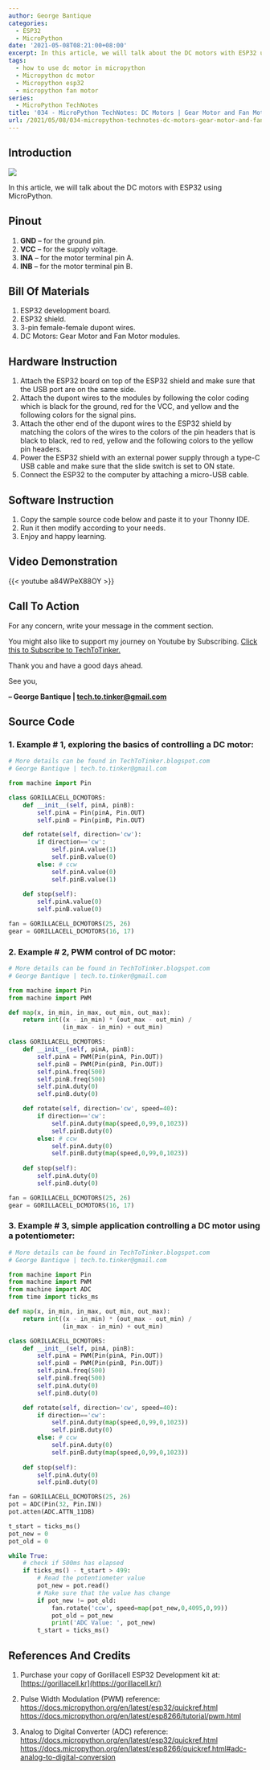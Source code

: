 ```yaml
---
author: George Bantique
categories:
  - ESP32
  - MicroPython
date: '2021-05-08T08:21:00+08:00'
excerpt: In this article, we will talk about the DC motors with ESP32 using MicroPython.
tags:
  - how to use dc motor in micropython
  - Micropython dc motor
  - Micropython esp32
  - micropython fan motor
series:
  - MicroPython TechNotes
title: '034 - MicroPython TechNotes: DC Motors | Gear Motor and Fan Motor'
url: /2021/05/08/034-micropython-technotes-dc-motors-gear-motor-and-fan-motor/
---
```


## **Introduction**

![](/images/034-2BMicroPython-2BTechNotes-2BDC-2BMotors.png)

In this article, we will talk about the DC motors with ESP32 using MicroPython.

## **Pinout**

1. **GND** – for the ground pin.
2. **VCC** – for the supply voltage.
3. **INA** – for the motor terminal pin A.
4. **INB** – for the motor terminal pin B.

## **Bill Of Materials**

1. ESP32 development board.
2. ESP32 shield.
3. 3-pin female-female dupont wires.
4. DC Motors: Gear Motor and Fan Motor modules.

## **Hardware Instruction**

1. Attach the ESP32 board on top of the ESP32 shield and make sure that the USB port are on the same side.
2. Attach the dupont wires to the modules by following the color coding which is black for the ground, red for the VCC, and yellow and the following colors for the signal pins.
3. Attach the other end of the dupont wires to the ESP32 shield by matching the colors of the wires to the colors of the pin headers that is black to black, red to red, yellow and the following colors to the yellow pin headers.
4. Power the ESP32 shield with an external power supply through a type-C USB cable and make sure that the slide switch is set to ON state.
5. Connect the ESP32 to the computer by attaching a micro-USB cable.

## **Software Instruction**

1. Copy the sample source code below and paste it to your Thonny IDE.
2. Run it then modify according to your needs.
3. Enjoy and happy learning.

## **Video Demonstration**

{{< youtube a84WPeX88OY >}}

## **Call To Action**

For any concern, write your message in the comment section.

You might also like to support my journey on Youtube by Subscribing. [Click this to Subscribe to TechToTinker.](https://www.youtube.com/c/TechToTinker?sub_confirmation=1)

Thank you and have a good days ahead.

See you,

**– George Bantique | tech.to.tinker@gmail.com**

## **Source Code**

### 1. Example # 1, exploring the basics of controlling a DC motor:

```py { lineNos="true" wrap="true" }
# More details can be found in TechToTinker.blogspot.com 
# George Bantique | tech.to.tinker@gmail.com

from machine import Pin

class GORILLACELL_DCMOTORS:
    def __init__(self, pinA, pinB):
        self.pinA = Pin(pinA, Pin.OUT)
        self.pinB = Pin(pinB, Pin.OUT)

    def rotate(self, direction='cw'):
        if direction=='cw':
            self.pinA.value(1)
            self.pinB.value(0)
        else: # ccw
            self.pinA.value(0)
            self.pinB.value(1)
            
    def stop(self):
        self.pinA.value(0)
        self.pinB.value(0)

fan = GORILLACELL_DCMOTORS(25, 26)
gear = GORILLACELL_DCMOTORS(16, 17)

```

### 2. Example # 2, PWM control of DC motor:

```py { lineNos="true" wrap="true" }
# More details can be found in TechToTinker.blogspot.com 
# George Bantique | tech.to.tinker@gmail.com

from machine import Pin
from machine import PWM

def map(x, in_min, in_max, out_min, out_max): 
    return int((x - in_min) * (out_max - out_min) /
               (in_max - in_min) + out_min)

class GORILLACELL_DCMOTORS:
    def __init__(self, pinA, pinB):
        self.pinA = PWM(Pin(pinA, Pin.OUT))
        self.pinB = PWM(Pin(pinB, Pin.OUT))
        self.pinA.freq(500)
        self.pinB.freq(500)
        self.pinA.duty(0)
        self.pinB.duty(0)

    def rotate(self, direction='cw', speed=40):
        if direction=='cw':
            self.pinA.duty(map(speed,0,99,0,1023))
            self.pinB.duty(0)
        else: # ccw
            self.pinA.duty(0)
            self.pinB.duty(map(speed,0,99,0,1023))
            
    def stop(self):
        self.pinA.duty(0)
        self.pinB.duty(0)

fan = GORILLACELL_DCMOTORS(25, 26)
gear = GORILLACELL_DCMOTORS(16, 17)

```

### 3. Example # 3, simple application controlling a DC motor using a potentiometer:

```py { lineNos="true" wrap="true" }
# More details can be found in TechToTinker.blogspot.com 
# George Bantique | tech.to.tinker@gmail.com

from machine import Pin
from machine import PWM
from machine import ADC
from time import ticks_ms

def map(x, in_min, in_max, out_min, out_max): 
    return int((x - in_min) * (out_max - out_min) /
               (in_max - in_min) + out_min)

class GORILLACELL_DCMOTORS:
    def __init__(self, pinA, pinB):
        self.pinA = PWM(Pin(pinA, Pin.OUT))
        self.pinB = PWM(Pin(pinB, Pin.OUT))
        self.pinA.freq(500)
        self.pinB.freq(500)
        self.pinA.duty(0)
        self.pinB.duty(0)

    def rotate(self, direction='cw', speed=40):
        if direction=='cw':
            self.pinA.duty(map(speed,0,99,0,1023))
            self.pinB.duty(0)
        else: # ccw
            self.pinA.duty(0)
            self.pinB.duty(map(speed,0,99,0,1023))
            
    def stop(self):
        self.pinA.duty(0)
        self.pinB.duty(0)

fan = GORILLACELL_DCMOTORS(25, 26)
pot = ADC(Pin(32, Pin.IN))
pot.atten(ADC.ATTN_11DB)

t_start = ticks_ms()
pot_new = 0
pot_old = 0

while True:
    # check if 500ms has elapsed
    if ticks_ms() - t_start > 499:
        # Read the potentiometer value
        pot_new = pot.read()
        # Make sure that the value has change
        if pot_new != pot_old:
            fan.rotate('ccw', speed=map(pot_new,0,4095,0,99))
            pot_old = pot_new
            print('ADC Value: ', pot_new)
        t_start = ticks_ms()

```

## **References And Credits**

1. Purchase your copy of Gorillacell ESP32 Development kit at:
[https://gorillacell.kr](https://gorillacell.kr/)

2. Pulse Width Modulation (PWM) reference:
<https://docs.micropython.org/en/latest/esp32/quickref.html>
<https://docs.micropython.org/en/latest/esp8266/tutorial/pwm.html>

3. Analog to Digital Converter (ADC) reference:
<https://docs.micropython.org/en/latest/esp32/quickref.html>
<https://docs.micropython.org/en/latest/esp8266/quickref.html#adc-analog-to-digital-conversion>

